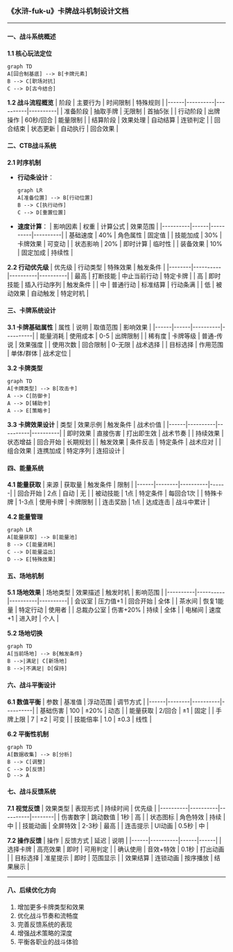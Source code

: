 ### 《水浒-fuk-u》卡牌战斗机制设计文档

---

#### 一、战斗系统概述

**1.1 核心玩法定位**
```mermaid
graph TD
A[回合制基底] --> B[卡牌元素]
B --> C[职场对抗]
C --> D[古今结合]
```

**1.2 战斗流程概览**
| 阶段 | 主要行为 | 时间限制 | 特殊规则 |
|------|----------|----------|----------|
| 准备阶段 | 抽取手牌 | 无限制 | 首抽5张 |
| 行动阶段 | 出牌操作 | 60秒/回合 | 能量限制 |
| 结算阶段 | 效果处理 | 自动结算 | 连锁判定 |
| 回合结束 | 状态更新 | 自动执行 | 回合效果 |

#### 二、CTB战斗系统

**2.1 时序机制**
- **行动条设计**：
  ```mermaid
  graph LR
  A[准备位置] --> B[行动位置]
  B --> C[执行动作]
  C --> D[重置位置]
  ```

- **速度计算**：
  | 影响因素 | 权重 | 计算公式 | 效果范围 |
  |----------|------|----------|----------|
  | 基础速度 | 40% | 角色属性 | 固定值 |
  | 技能加成 | 30% | 卡牌效果 | 可变动 |
  | 状态影响 | 20% | 即时计算 | 临时性 |
  | 装备效果 | 10% | 固定加成 | 持续性 |

**2.2 行动优先级**
| 优先级 | 行动类型 | 特殊效果 | 触发条件 |
|--------|----------|----------|----------|
| 最高 | 打断技能 | 中止当前行动 | 特定卡牌 |
| 高 | 即时技能 | 插入行动序列 | 触发条件 |
| 中 | 普通行动 | 标准结算 | 行动条满 |
| 低 | 被动效果 | 自动触发 | 特定时机 |

#### 三、卡牌系统设计

**3.1 卡牌基础属性**
| 属性 | 说明 | 取值范围 | 影响效果 |
|------|------|----------|----------|
| 能量消耗 | 使用成本 | 0-5 | 出牌限制 |
| 稀有度 | 卡牌等级 | 普通-传说 | 效果强度 |
| 使用次数 | 回合限制 | 0-无限 | 战术选择 |
| 目标选择 | 作用范围 | 单体/群体 | 战术定位 |

**3.2 卡牌类型**
```mermaid
graph TD
A[卡牌类型] --> B[攻击卡]
A --> C[防御卡]
A --> D[辅助卡]
A --> E[策略卡]
```

**3.3 卡牌效果设计**
| 类型 | 效果示例 | 触发条件 | 战术价值 |
|------|----------|----------|----------|
| 即时效果 | 直接伤害 | 打出即生效 | 战术节奏 |
| 持续效果 | 状态增益 | 回合开始 | 长期规划 |
| 触发效果 | 条件反击 | 特定条件 | 战术应对 |
| 组合效果 | 连携加成 | 特定序列 | 连招设计 |

#### 四、能量系统

**4.1 能量获取**
| 来源 | 获取量 | 触发条件 | 限制 |
|------|--------|----------|------|
| 回合开始 | 2点 | 自动 | 无 |
| 被动技能 | 1点 | 特定条件 | 每回合1次 |
| 特殊卡牌 | 1-3点 | 使用卡牌 | 卡牌限制 |
| 连击奖励 | 1点 | 达成连击 | 战斗中累计 |

**4.2 能量管理**
```mermaid
graph LR
A[能量获取] --> B[能量池]
B --> C[能量消耗]
C --> D[能量溢出]
D --> E[特殊效果]
```

#### 五、场地机制

**5.1 场地效果**
| 场地类型 | 效果描述 | 触发时机 | 影响范围 |
|----------|----------|----------|----------|
| 会议室 | 压力值+1 | 回合开始 | 全体 |
| 茶水间 | 恢复1能量 | 特定行动 | 使用者 |
| 总裁办公室 | 伤害+20% | 持续 | 全体 |
| 电梯间 | 速度+1 | 进入时 | 个人 |

**5.2 场地切换**
```mermaid
graph TD
A[当前场地] --> B{触发条件}
B -->|满足| C[新场地]
B -->|不满足| D[保持]
```

#### 六、战斗平衡设计

**6.1 数值平衡**
| 参数 | 基准值 | 浮动范围 | 调节方式 |
|------|--------|----------|----------|
| 基础伤害 | 100 | ±20% | 动态 |
| 能量获取 | 2/回合 | ±1 | 固定 |
| 手牌上限 | 7 | ±2 | 可变 |
| 技能倍率 | 1.0 | ±0.3 | 线性 |

**6.2 平衡性机制**
```mermaid
graph TD
A[数据收集] --> B[分析]
B --> C[调整]
C --> D[反馈]
D --> A
```

#### 七、战斗反馈系统

**7.1 视觉反馈**
| 效果类型 | 表现形式 | 持续时间 | 优先级 |
|----------|----------|----------|--------|
| 伤害数字 | 跳动数值 | 1秒 | 高 |
| 状态图标 | 角色特效 | 持续 | 中 |
| 技能动画 | 全屏特效 | 2-3秒 | 最高 |
| 连击提示 | UI动画 | 0.5秒 | 中 |

**7.2 操作反馈**
| 操作 | 反馈方式 | 延迟 | 说明 |
|------|----------|------|------|
| 选择卡牌 | 高亮效果 | 即时 | 可用判定 |
| 确认使用 | 音效+特效 | 0.1秒 | 打出动画 |
| 目标选择 | 准星提示 | 即时 | 范围显示 |
| 效果结算 | 连锁动画 | 按序播放 | 结果展示 |

---

#### 八、后续优化方向

1. 增加更多卡牌类型和效果
2. 优化战斗节奏和流畅度
3. 完善反馈系统的表现
4. 增强战术策略的深度
5. 平衡各职业的战斗体验
